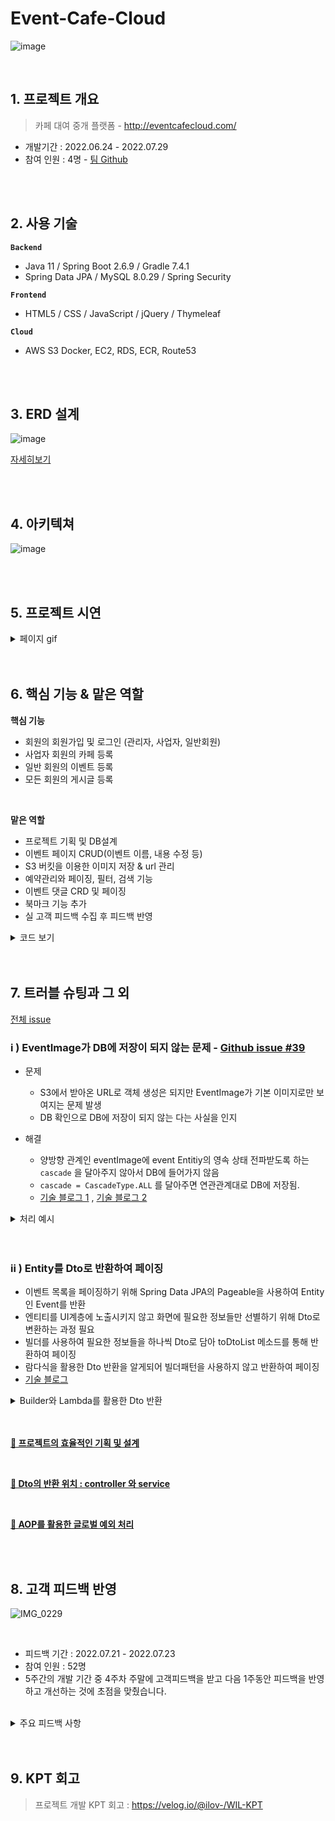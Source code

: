 # Event-Cafe-Cloud
![image](https://user-images.githubusercontent.com/101540771/185291808-336ef6f0-009d-427c-9c72-e8d3316dd033.png)

</br>

## 1. 프로젝트 개요
> 카페 대여 중개 플랫폼 - http://eventcafecloud.com/<p>

- 개발기간 : 2022.06.24 - 2022.07.29
- 참여 인원 : 4명 - [팀 Github](https://github.com/teawan-Noh/eventcafecloud)


</br>
</br>

## 2. 사용 기술
**`Backend`**
- Java 11 / Spring Boot 2.6.9 / Gradle 7.4.1
- Spring Data JPA / MySQL 8.0.29 / Spring Security 

**`Frontend`**
- HTML5 / CSS / JavaScript / jQuery / Thymeleaf

**`Cloud`**
- AWS S3 Docker, EC2, RDS, ECR, Route53

</br>
</br>

## 3. ERD 설계
![image](https://user-images.githubusercontent.com/101540771/181507544-f1b7b3da-571f-4d77-83f5-226248c9f08c.jpg)

[자세히보기](https://www.erdcloud.com/d/Lz8Xb2MtTkP9b3xxD)

</br>
</br>

## 4. 아키텍쳐
![image](https://user-images.githubusercontent.com/101540771/184637009-ec771d06-f587-4486-bb5a-7b926aa2718a.png)

</br>
</br>

## 5. 프로젝트 시연
<details>
<summary>페이지 gif</summary>
<div markdown="1">  
</br>
</br>

| **📋 메인 페이지** | **📋 로그인 페이지** |
|----------|-----------|
|![메인페이지](https://user-images.githubusercontent.com/101540771/181512329-3a2b70c9-d40a-462f-8777-aa8b27b30c92.gif)|![로그인페이지](https://user-images.githubusercontent.com/101540771/181514074-2ee0ca3a-3e37-45ee-9ccf-826a9f3172a1.gif)|

| **📋 프로필 페이지** | **📋 카페 페이지** |
|----------|-----------|
|![프로필페이지](https://user-images.githubusercontent.com/101540771/181514180-0ddaac1f-3cb2-4894-87e4-95e6b9233f6d.gif)|![카페페이지](https://user-images.githubusercontent.com/101540771/181514369-254337b8-24ca-4433-baeb-e304e3cadf05.gif)|

| **📋 어드민 페이지** | **📋 이벤트 페이지** |
|----------|-----------|
|![어드민](https://user-images.githubusercontent.com/101540771/181514270-8c67163f-5f9d-4d80-9e6a-98b8a96bdb8e.gif)|![이벤트](https://user-images.githubusercontent.com/101540771/181514441-43e20c35-e1fe-46b0-a5bb-a9dcf573b35f.gif)|


| **📋 게시판 페이지** | **📋 에러 페이지** |
|----------|-----------|
|![게시판페이지](https://user-images.githubusercontent.com/101540771/181516164-706bcecf-bff6-419a-9f55-012565ed0ada.gif)|![에러페이지](https://user-images.githubusercontent.com/101540771/181516268-784e1231-3dc4-4391-a6ec-4652dcfc7129.gif)|

</br>
</br>

</div>
</details>

</br>
</br>

## 6. 핵심 기능 & 맡은 역할 
**핵심 기능**
- 회원의 회원가입 및 로그인 (관리자, 사업자, 일반회원)
- 사업자 회원의 카페 등록
- 일반 회원의 이벤트 등록
- 모든 회원의 게시글 등록 

</br>

**맡은 역할**
- 프로젝트 기획 및 DB설계
- 이벤트 페이지 CRUD(이벤트 이름, 내용 수정 등)
- S3 버킷을 이용한 이미지 저장 & url 관리
- 예약관리와 페이징, 필터, 검색 기능 
- 이벤트 댓글 CRD 및 페이징
- 북마크 기능 추가
- 실 고객 피드백 수집 후 피드백 반영 

<details>
<summary>코드 보기</summary>
<div markdown="1"> 
</br>

[🔗 EventController](https://github.com/yeonjue-2/eventcafecloud/blob/develop/src/main/java/com/eventcafecloud/event/controller/EventController.java)

[🔗 EventApiController](https://github.com/yeonjue-2/eventcafecloud/blob/develop/src/main/java/com/eventcafecloud/event/controller/EventApiController.java)

</br>

</div>
</details>

</br>
</br>

## 7. 트러블 슈팅과 그 외
[전체 issue](https://github.com/teawan-Noh/eventcafecloud/issues?q=is%3Aissue+is%3Aclosed)
</br>

### i ) EventImage가 DB에 저장이 되지 않는 문제 - [Github issue #39](https://github.com/teawan-Noh/eventcafecloud/issues/39)

- 문제
  - S3에서 받아온 URL로 객체 생성은 되지만 EventImage가 기본 이미지로만 보여지는 문제 발생
  - DB 확인으로 DB에 저장이 되지 않는 다는 사실을 인지

- 해결
  - 양방향 관계인 eventImage에 event Entitiy의 영속 상태 전파받도록 하는 `cascade` 을 달아주지 않아서 DB에 들어가지 않음
  - `cascade = CascadeType.ALL` 를 달아주면 연관관계대로 DB에 저장됨. 
  - [기술 블로그 1](https://velog.io/@ilov-/%ED%94%84%EB%A1%9C%EC%A0%9D%ED%8A%B8-%EB%8B%A4%EC%A4%91-%ED%8C%8C%EC%9D%BC-%EC%B2%98%EB%A6%AC) , 
  [기술 블로그 2](https://velog.io/@ilov-/Spring-Data-JPA-cascade)

<details>
<summary>처리 예시</summary>
<div markdown="1"> 

```java
<처리 예시>
# Event.java

@OneToMany(mappedBy = "event", cascade = CascadeType.ALL)
private List<EventImage> eventImages = new ArrayList<>();

```
</div>
</details>

</br>
</br>

### ii ) Entity를 Dto로 반환하여 페이징
- 이벤트 목록을 페이징하기 위해 Spring Data JPA의 Pageable을 사용하여 Entity인 Event를 반환
- 엔티티를 UI계층에 노출시키지 않고 화면에 필요한 정보들만 선별하기 위해 Dto로 변환하는 과정 필요
- 빌더를 사용하여 필요한 정보들을 하나씩 Dto로 담아 toDtoList 메소드를 통해 반환하여 페이징
- 람다식을 활용한 Dto 반환을 알게되어 빌더패턴을 사용하지 않고 반환하여 페이징
- [기술 블로그](https://velog.io/@ilov-/TIL-0714)

<details>
<summary>Builder와 Lambda를 활용한 Dto 반환</summary>
<div markdown="1"> 

```java
1. Builder
 Page<EventListResponseDto> eventListResponseDtos = events.map(e ->
                EventListResponseDto.builder()
                        .eventNumber(e.getId())
                        .eventName(e.getEventName())
                        .eventCategory(e.getEventCategory())
                        .eventStartDate(e.getEventStartDate())
                        .eventEndDate(e.getEventEndDate())
                        .eventImageUrls(e.getEventImages().stream()
                                .map(i -> i.getEventImageUrl())
                                .collect(Collectors.toList()))
                        .build());

2. Lambda
Page<EventListResponseDto> reponseDto = events.map(EventListResponseDto :: new);

```

</div>
</details>

</br>
</br>

**[🔗 프로젝트의 효율적인 기획 및 설계](https://velog.io/@ilov-/프로젝트)**

</br>

**[🔗 Dto의 반환 위치 : controller 와 service]()**

</br>

**[🔗 AOP를 활용한 글로벌 예외 처리](https://velog.io/@ilov-/global)**

</br>
</br>

## 8. 고객 피드백 반영
![IMG_0229](https://user-images.githubusercontent.com/101540771/185299901-bc45b8a6-8319-44f7-8626-816463938c88.jpeg)

</br>


- 피드백 기간 : 2022.07.21 - 2022.07.23 
- 참여 인원 : 52명
- 5주간의 개발 기간 중 4주차 주말에 고객피드백을 받고 다음 1주동안 피드백을 반영하고 개선하는 것에 초점을 맞췄습니다.

</br>

<details>
<summary>주요 피드백 사항</summary>
<div markdown="1">       

</br>
  
- 프로필 변경 시, 닉네임 또는 사진을 선택적으로 변경
- 카페 캘린더에서 이벤트 클릭 시, 이벤트 상세페이지 이동 로직 추가
- 이벤트 상세 페이지에서 댓글 기능 추가 요청
- 게시글에서 다른 유저의 데이터 수정이 불가능하도록 API 접근 제한 요청
  
  -> 대부분의 사항들을 반영하여 최종 프로젝트를 마무리 &nbsp;[Event-Cafe-Cloud 고객 피드백](https://majestic-dollar-d76.notion.site/Event-Cafe-Cloud-16e201b95f91429394261d157cfa8238)

</br>

</div>
</details>


</br>
</br>

## 9. KPT 회고
> 프로젝트 개발 KPT 회고 : https://velog.io/@ilov-/WIL-KPT

</br>
</br>
</br>












